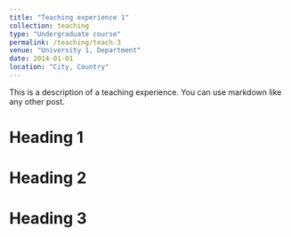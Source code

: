 ```yaml
---
title: "Teaching experience 1"
collection: teaching
type: "Undergraduate course"
permalink: /teaching/teach-3
venue: "University 1, Department"
date: 2014-01-01
location: "City, Country"
---
```


This is a description of a teaching experience. You can use markdown like any other post.

Heading 1
======

Heading 2
======

Heading 3
======

